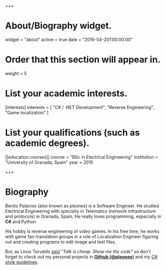 +++
# About/Biography widget.
widget = "about"
active = true
date = "2016-04-20T00:00:00"

# Order that this section will appear in.
weight = 5

# List your academic interests.
[interests]
  interests = [
    "C# / .NET Development",
    "Reverse Engineering",
    "Game localization"
  ]

# List your qualifications (such as academic degrees).
[[education.courses]]
  course = "BSc in Electrical Engineering"
  institution = "University of Granada, Spain"
  year = 2015

+++

# Biography

Benito Palacios (also known as *pleonex*) is a Software Engineer.
He studied Electrical Engineering with specialty in Telematics (network
infrastructure and protocols) in Granada, Spain. He really loves programming,
especially in **C#** and Python.

His hobby is reverse engineering of video games. In his free time, he works
with game fan-translation groups in a role of Localization Engineer figuring out
and creating programs to edit image and text files.

But, as Linus Torvalds [said](https://lkml.org/lkml/2000/8/25/132)
_"Talk is cheap. Show me the code"_ so don't forget to _check out_ my personal
projects in [**Github (@pleonex)**](https://github.com/pleonex) and my
[C# style guidelines](https://github.com/SceneGate/Yarhl/blob/master/CONTRIBUTING.md#code-guidelines).
